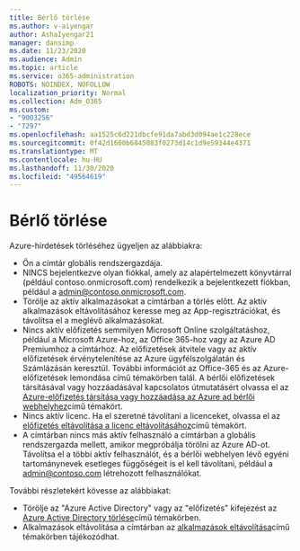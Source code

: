 ```yaml
---
title: Bérlő törlése
ms.author: v-aiyengar
author: AshaIyengar21
manager: dansimp
ms.date: 11/23/2020
ms.audience: Admin
ms.topic: article
ms.service: o365-administration
ROBOTS: NOINDEX, NOFOLLOW
localization_priority: Normal
ms.collection: Adm_O365
ms.custom:
- "9003256"
- "7297"
ms.openlocfilehash: aa1525c6d221dbcfe91da7abd3d094ae1c228ece
ms.sourcegitcommit: 0f42d1600b6845083f0273d14c1d9e59344e4371
ms.translationtype: MT
ms.contentlocale: hu-HU
ms.lasthandoff: 11/30/2020
ms.locfileid: "49564619"
---
```

# <a name="delete-tenant"></a>Bérlő törlése

Azure-hirdetések törléséhez ügyeljen az alábbiakra:
- Ön a címtár globális rendszergazdája.
- NINCS bejelentkezve olyan fiókkal, amely az alapértelmezett könyvtárral (például contoso.onmicrosoft.com) rendelkezik a bejelentkezett fiókban, például a admin@contoso.onmicrosoft.com.
- Törölje az aktív alkalmazásokat a címtárban a törlés előtt. Az aktív alkalmazások eltávolításához keresse meg az App-regisztrációkat, és távolítsa el a meglévő alkalmazásokat.
- Nincs aktív előfizetés semmilyen Microsoft Online szolgáltatáshoz, például a Microsoft Azure-hoz, az Office 365-hoz vagy az Azure AD Premiumhoz a címtárhoz. Az előfizetések átvitele vagy az aktív előfizetések érvénytelenítése az Azure ügyfélszolgálatán és Számlázásán keresztül. További információt az Office-365 és az Azure-előfizetések lemondása című témakörben talál. A bérlői előfizetések társításával vagy hozzáadásával kapcsolatos útmutatásért olvassa el az [Azure-előfizetés társítása vagy hozzáadása az Azure ad bérlői webhelyhez](https://docs.microsoft.com/azure/active-directory/fundamentals/active-directory-how-subscriptions-associated-directory)című témakört.
- Nincs aktív licenc. Ha el szeretné távolítani a licenceket, olvassa el az [előfizetés eltávolítása a licenc eltávolításához](https://docs.microsoft.com/azure/active-directory/enterprise-users/directory-delete-howto#delete-a-subscription)című témakört.
- A címtárban nincs más aktív felhasználó a címtárban a globális rendszergazda mellett, amikor megpróbálja törölni az Azure AD-ot. Távolítsa el a többi aktív felhasználót, és a bérlői webhelyen lévő egyéni tartománynevek esetleges függőségeit is el kell távolítani, például a admin@contoso.com létrehozott felhasználókat.

További részletekért kövesse az alábbiakat:
- Törölje az "Azure Active Directory" vagy az "előfizetés" kifejezést az [Azure Active Directory törlése](https://docs.microsoft.com/azure/active-directory/users-groups-roles/directory-delete-howto)című témakörben.
- Alkalmazások eltávolítása a címtárban az [alkalmazások eltávolítása](https://docs.microsoft.com/azure/active-directory/develop/quickstart-remove-app)című témakörben tájékozódhat. 
